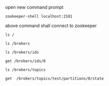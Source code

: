 open new command prompt 


```
zookeeper-shell localhost:2181
```


above command shall connect to zookeeper

```
ls /
```

```
ls /brokers
```


```
ls /brokers/ids
```

```
get /brokers/ids/0
```

```
ls /brokers/topics
```


```
get  /brokers/topics/test/partitions/0/state
```
